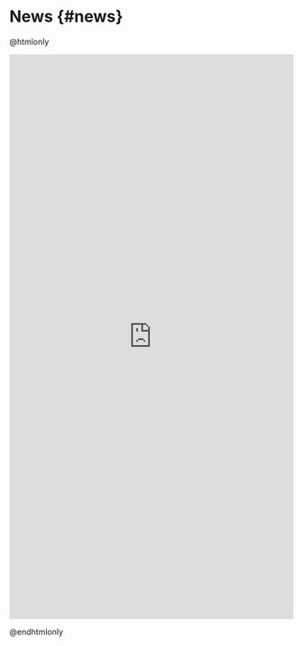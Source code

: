 News {#news}
============


@htmlonly

<iframe src="https://atoms-group.tumblr.com/" width="100%" height="1000" frameborder="0"></iframe>

@endhtmlonly
